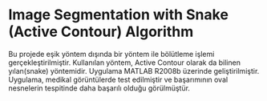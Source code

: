 # Image Segmentation with Snake (Active Contour) Algorithm

Bu projede eşik yöntem dışında bir yöntem ile bölütleme işlemi gerçekleştirilmiştir. Kullanılan yöntem, Active Contour olarak da bilinen yılan(snake) yöntemidir. Uygulama MATLAB R2008b üzerinde geliştirilmiştir.
Uygulama, medikal görüntülerde test edilmiştir ve başarımının oval nesnelerin tespitinde daha başarılı olduğu görülmüştür. 

